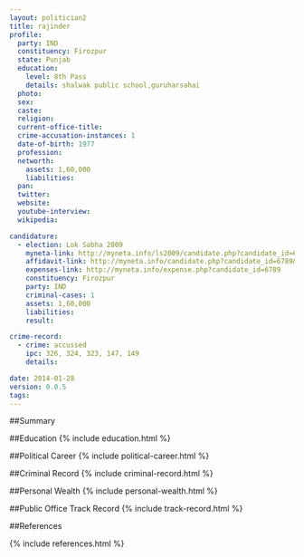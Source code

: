 ```yaml
---
layout: politician2
title: rajinder
profile: 
  party: IND
  constituency: Firozpur
  state: Punjab
  education: 
    level: 8th Pass
    details: shalwak public school,guruharsahai
  photo: 
  sex: 
  caste: 
  religion: 
  current-office-title: 
  crime-accusation-instances: 1
  date-of-birth: 1977
  profession: 
  networth: 
    assets: 1,60,000
    liabilities: 
  pan: 
  twitter: 
  website: 
  youtube-interview: 
  wikipedia: 

candidature: 
  - election: Lok Sabha 2009
    myneta-link: http://myneta.info/ls2009/candidate.php?candidate_id=6789
    affidavit-link: http://myneta.info/candidate.php?candidate_id=6789&scan=original
    expenses-link: http://myneta.info/expense.php?candidate_id=6789
    constituency: Firozpur 
    party: IND
    criminal-cases: 1
    assets: 1,60,000
    liabilities: 
    result:  

crime-record: 
  - crime: accussed
    ipc: 326, 324, 323, 147, 149
    details:  

date: 2014-01-28
version: 0.0.5
tags: 
---
```

##Summary


##Education
{% include education.html %}


##Political Career
{% include political-career.html %}


##Criminal Record
{% include criminal-record.html %}


##Personal Wealth
{% include personal-wealth.html %}


##Public Office Track Record
{% include track-record.html %}


##References


{% include references.html %}